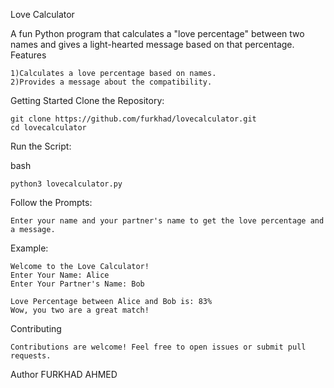 Love Calculator

A fun Python program that calculates a "love percentage" between two names and gives a light-hearted message based on that percentage.
Features

    1)Calculates a love percentage based on names.
    2)Provides a message about the compatibility.

Getting Started
Clone the Repository:
    
    git clone https://github.com/furkhad/lovecalculator.git
    cd lovecalculator

Run the Script:

bash

    python3 lovecalculator.py

Follow the Prompts:

    Enter your name and your partner's name to get the love percentage and a message.

Example:

    Welcome to the Love Calculator!
    Enter Your Name: Alice
    Enter Your Partner's Name: Bob

    Love Percentage between Alice and Bob is: 83%
    Wow, you two are a great match!

Contributing

    Contributions are welcome! Feel free to open issues or submit pull requests.

Author
FURKHAD AHMED

